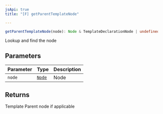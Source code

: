 ```yaml
---
jsApi: true
title: "[F] getParentTemplateNode"

---
```

```ts
getParentTemplateNode(node): Node & TemplateDeclarationNode | undefined
```

Lookup and find the node

## Parameters

| Parameter | Type | Description |
| :------ | :------ | :------ |
| `node` | [`Node`](../type-aliases/Node.md) | Node |

## Returns

Template Parent node if applicable

